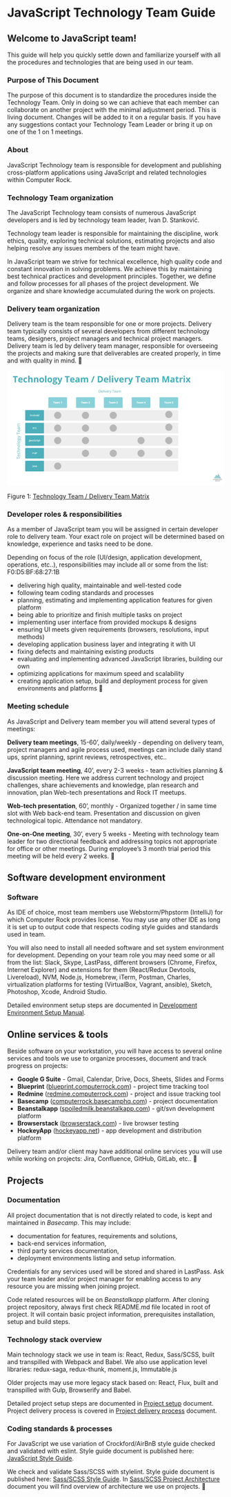 # JavaScript Technology Team Guide

## Welcome to JavaScript team!

This guide will help you quickly settle down and familiarize yourself with all the procedures and technologies that are 
being used in our team.

### Purpose of This Document
The purpose of this document is to standardize the procedures inside the Technology Team. Only in doing so we can achieve 
that each member can collaborate on another project with the minimal adjustment period. This is living document. Changes 
will be added to it on a regular basis. If you have any suggestions contact your Technology Team Leader or bring it up 
on one of the 1 on 1 meetings.

### About

JavaScript Technology team is responsible for development and publishing cross-platform applications using 
JavaScript and related technologies within Computer Rock. 

### Technology Team organization

The JavaScript Technology team consists of numerous JavaScript developers and is led by technology team leader, Ivan D. Stanković.

Technology team leader is responsible for maintaining the discipline, work ethics, quality, exploring technical solutions, 
estimating projects and also helping resolve any issues members of the team might have.

In JavaScript team we strive for technical excellence, high quality code and constant innovation in solving problems. We 
achieve this by maintaining best technical practices and development principles. Together, we define and follow processes 
for all phases of the project development. We organize and share knowledge accumulated during the work on projects.

### Delivery team organization

Delivery team is the team responsible for one or more projects. Delivery team typically consists of several developers 
from different technology teams, designers, project managers and technical project managers. Delivery team is led by 
delivery team manager, responsible for overseeing the projects and making sure that deliverables are created properly, 
in time and with quality in mind.


![image](./images/technology-delivery-matrix.png "Technology Team / Delivery Team Matrix")

Figure 1: [Technology Team / Delivery Team Matrix](./images/technology-delivery-matrix.png)

### Developer roles & responsibilities

As a member of JavaScript team you will be assigned in certain developer role to delivery team. Your exact role on project 
will be determined based on knowledge, experience and tasks need to be done. 

Depending on focus of the role (UI/design, application development, operations, etc..), responsibilities may include all 
or some from the list: 
F0:D5:BF:68:27:1B
* delivering high quality, maintainable and well-tested code
* following team coding standards and processes
* planning, estimating and implementing application features  for given platform
* being able to prioritize and finish multiple tasks on project
* implementing user interface from provided mockups & designs
* ensuring UI meets given requirements (browsers, resolutions, input methods) 
* developing application business layer and integrating it with UI
* fixing defects and maintaining existing products 
* evaluating and implementing advanced JavaScript libraries, building our own
* optimizing applications for maximum speed and scalability
* creating application setup, build and deployment process for given environments and platforms


### Meeting schedule

As JavaScript and Delivery team member you will attend several types of meetings:

**Delivery team meetings**, 15-60’, daily/weekly - depending on delivery team, project managers and agile process used, 
meetings can include daily stand ups, sprint planning, sprint reviews, retrospectives, etc..

**JavaScript team meeting**, 40’, every 2-3 weeks - team activities planning & discussion meeting. Here we address current 
technology and project challenges, share achievements and knowledge, plan research and innovation, plan Web-tech 
presentations and Rock IT meetups.

**Web-tech presentation**, 60’, monthly - Organized together / in same time slot with Web back-end team. Presentation and 
discussion on given technological topic. Attendance not mandatory.  

**One-on-One meeting**, 30’, every 5 weeks - Meeting with technology team leader for two directional feedback and addressing 
topics not appropriate for office or other meetings. During employee’s 3 month trial period this meeting will be held 
every 2 weeks.


## Software development environment

### Software

As IDE of choice, most team members use Webstorm/Phpstorm (IntelliJ) for which Computer Rock provides license. You may 
use any other IDE as long it is set up to output code that respects coding style guides and standards used in team.

You will also need to install all needed software and set system environment for development. Depending on your team 
role you may need some or all from the list: Slack, Skype, LastPass, different browsers (Chrome, Firefox, Internet 
Explorer) and extensions for them (React/Redux Devtools, Livereload), NVM, Node.js, Homebrew, iTerm, Postman, Charles, 
virtualization platforms for testing (VirtualBox, Vagrant, ansible), Sketch, Photoshop, Xcode, Android Studio.

Detailed environment setup steps are documented in [Development Environment Setup Manual](./development-environment-setup-manual.md).

## Online services & tools

Beside software on your workstation, you will have access to several online services and tools we use to organize processes, 
document and track progress on projects:

* **Google G Suite** - Gmail, Calendar, Drive, Docs, Sheets, Slides and Forms
* **Blueprint** ([blueprint.computerrock.com](https://blueprint.computerrock.com)) - project time tracking tool
* **Redmine** ([redmine.computerrock.com](https://redmine.computerrock.com)) - project and issue tracking tool
* **Basecamp** ([computerrock.basecamphq.com](https://computerrock.basecamphq.com)) - project documentation
* **Beanstalkapp** ([spoiledmilk.beanstalkapp.com](https://spoiledmilk.beanstalkapp.com)) - git/svn development platform
* **Browserstack** ([browserstack.com](https://browserstack.com)) - live browser testing
* **HockeyApp** ([hockeyapp.net](https://hockeyapp.net)) - app development and distribution platform

Delivery team and/or client may have additional online services you will use while working on projects: Jira, Confluence, 
GitHub, GitLab, etc..


## Projects

### Documentation

All project documentation that is not directly related to code, is kept and maintained in *Basecamp*. This may include: 

* documentation for features, requirements and solutions,
* back-end services information,
* third party services documentation,
* deployment environments listing and setup information.

Credentials for any services used will be stored and shared in LastPass. Ask your team leader and/or project manager for 
enabling access to any resource you are missing when joining project.

Code related resources will be on *Beanstalkapp* platform. After cloning project repository, always first check README.md 
file located in root of project. It will contain basic project information, prerequisites installation, setup and build 
steps. 

### Technology stack overview

Main technology stack we use in team is: React, Redux, Sass/SCSS, built and transpilled with Webpack and Babel. We also 
use application level libraries: redux-saga, redux-thunk, moment.js, Immutable.js

Older projects may use more legacy stack based on: React, Flux, built and transpilled with Gulp, Browserify and Babel. 

Detailed project setup steps are documented in [Project setup](./project-setup.md) document. Project delivery process is
 covered in [Project delivery process](./project-delivery-process.md) document.

### Coding standards & processes

For JavaScript we use variation of Crockford/AirBnB style guide checked and validated with eslint. Style guide document 
is published here: [JavaScript Style Guide](./javascript-style-guide.md).

We check and validate Sass/SCSS with stylelint. Style guide document is published here: [Sass/SCSS Style Guide](./sass-scss-style-guide.md).
In [Sass/SCSS Project Architecture](./sass-scss-project-architecture.md) document you will find overview of architecture 
we use on projects.

